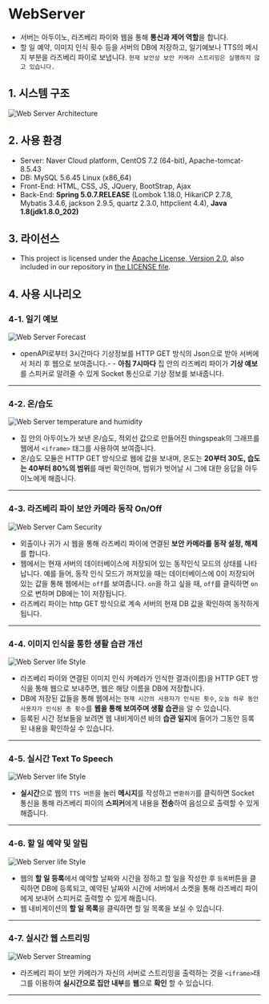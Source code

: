 # WebServer

- 서버는 아두이노, 라즈베리 파이와 웹을 통해 **통신과 제어 역할**을 합니다.
- 할 일 예약, 이미지 인식 횟수 등을 서버의 DB에 저장하고, 일기예보나 TTS의 메시지 부분을 라즈베리 파이로 보냅니다. `현재 보안상 보안 카메라 스트리밍은 실행하지 않고 있습니다.`

## 1. 시스템 구조
![Web Server Architecture](/Contest/tree/master/SmartHomeNotification/resources/image/webserverArchitecture.jpg)

## 2. 사용 환경
- Server: Naver Cloud platform, CentOS 7.2 (64-bit), Apache-tomcat-8.5.43
- DB: MySQL 5.6.45 Linux (x86_64)
- Front-End: HTML, CSS, JS, JQuery, BootStrap, Ajax
- Back-End: **Spring 5.0.7.RELEASE** (Lombok 1.18.0, HikariCP 2.7.8, Mybatis 3.4.6, jackson 2.9.5, quartz 2.3.0, httpclient 4.4), **Java 1.8(jdk1.8.0_202)**

## 3. 라이선스
- This project is licensed under the [Apache License, Version 2.0](https://www.apache.org/licenses/LICENSE-2.0), also included in our repository in [the LICENSE file](https://github.com/khw5123/Contest/blob/master/SmartHomeNotification/LICENSE).

## 4. 사용 시나리오
### 4-1. 일기 예보
![Web Server Forecast](/Contest/SmartHomeNotification/resources/image/serverForecast.jpg)
- openAPI로부터 3시간마다 기상정보를 HTTP GET 방식의 Json으로 받아 서버에서 처리 후 웹으로 보여줍니다.- - **아침 7시마다** 집 안의 라즈베리 파이가 **기상 예보**를 스피커로 알려줄 수 있게 Socket 통신으로 기상 정보를 보내줍니다.
***

### 4-2. 온/습도 
![Web Server temperature and humidity](/Contest/SmartHomeNotification/resources/image/webTempHum.jpg)
- 집 안의 아두이노가 보낸 온/습도, 적외선 값으로 만들어진 thingspeak의 그래프를 웹에서 `<iframe>` 태그를 사용하여 보여줍니다. 
- 온/습도 모듈은 HTTP GET 방식으로 웹에 값을 보내며, 온도는 **20부터 30도, 습도는 40부터 80%의 범위**를 매번 확인하며, 범위가 벗어날 시 그에 대한 응답을 아두이노에게 해줍니다.
***

### 4-3. 라즈베리 파이 보안 카메라 동작 On/Off
![Web Server Cam Security](/Contest/SmartHomeNotification/resources/image/serverSecurityOnOff.jpg)
- 외출이나 귀가 시 웹을 통해 라즈베리 파이에 연결된 **보안 카메라를 동작 설정, 해제**를 합니다. 
- 웹에서는 현재 서버의 데이터베이스에 저장되어 있는 동작인식 모드의 상태를 나타납니다. 예를 들어, 동작 인식 모드가 꺼져있을 때는 데이터베이스에 0이 저장되어있는 값을 통해  웹에서는 `off`를 보여줍니다. `on`을 하고 싶을 때, `off`를 클릭하면 `on`으로 변하며 DB에는 1이 저장됩니다. 
- 라즈베리 파이는 http GET 방식으로 계속 서버의 현재 DB 값을 확인하여 동작하게 됩니다.
***

### 4-4. 이미지 인식을 통한 생활 습관 개선
![Web Server life Style](/Contest/SmartHomeNotification/resources/image/serverLifeStyle.jpg)
- 라즈베리 파이와 연결된 이미지 인식 카메라가 인식한 결과(이름)을 HTTP GET 방식을 통해 웹으로 보내주면, 웹은 해당 이름을 DB에 저장합니다. 
- DB에 저장된 값들을 통해 웹에서는 `현재 시간의 사용자가 인식된 횟수`, `오늘 하루 동안 사용자가 인식된 총 횟수`를 **웹을 통해 보여주며 생활 습관**을 알 수 있습니다.
- 등록된 시간 정보들을 보려면 웹 내비게이션 바의 **습관 일지**에 들어가 그동안 등록된 내용을 확인하실 수 있습니다. 
***

### 4-5. 실시간 Text To Speech
![Web Server life Style](/Contest/SmartHomeNotification/resources/image/webTTS.jpg)
- **실시간**으로 웹의 `TTS 버튼`을 눌러 **메시지**를 작성하고 `변환하기`를 클릭하면 Socket 통신을 통해 라즈베리 파이의 **스피커**에게 내용을 **전송**하여 음성으로 출력할 수 있게 해줍니다.
***

### 4-6. 할 일 예약 및 알림
![Web Server life Style](/Contest/SmartHomeNotification/resources/image/webTodo.jpg)
- 웹의 **할 일 등록**에서 예약할 날짜와 시간을 정하고 할 일을 작성한 후 `등록`버튼을 클릭하면 DB에 등록되고, 예약된 날짜와 시간에 서버에서 소켓을 통해 라즈베리 파이에게 보내어 스피커로 출력할 수 있게 해줍니다.
- 웹 내비게이션의 **할 일 목록**을 클릭하면 할 일 목록을 보실 수 있습니다.
***

### 4-7. 실시간 웹 스트리밍 
![Web Server Streaming](/Contest/SmartHomeNotification/resources/image/serverStreaming.jpg)
- 라즈베리 파이 보안 카메라가 자신의 서버로 스트리밍을 출력하는 것을 `<iframe>`태그를 이용하여 **실시간으로 집안 내부**를 **웹**으로 **확인** 할 수 있습니다.
***
